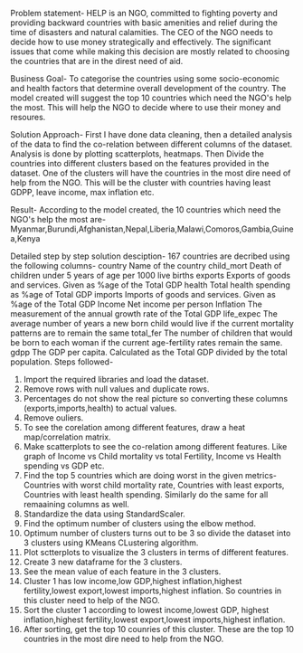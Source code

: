 Problem statement- 
HELP is an  NGO, committed to fighting poverty and providing backward countries with basic amenities and relief during the time of disasters and natural calamities. 
The CEO of the NGO needs to decide how to use money strategically and effectively. 
The significant issues that come while making this decision are mostly related to choosing the countries that are in the direst need of aid.

Business Goal-
To categorise the countries using some socio-economic and health factors that determine overall development of the country. 
The model created will suggest the top 10 countries which need the NGO's help the most. This will help the NGO to decide where to use their money and resoures.

Solution Approach- First I have done data cleaning, then a detailed analysis of the data to find the co-relation between different columns of the dataset. Analysis is done by plotting scatterplots, heatmaps.
Then Divide the countries into different clusters based on the features provided in the dataset. 
One of the clusters will have the countries in the most dire need of help from the NGO. This will be the cluster with countries having least GDPP, leave income, max inflation etc.

Result- According to the model created, the 10 countries which need the NGO's help the most are-
Myanmar,Burundi,Afghanistan,Nepal,Liberia,Malawi,Comoros,Gambia,Guinea,Kenya

Detailed step by step solution desciption-
167 countries are decribed using the following columns-
country        Name of the country
child_mort   Death of children under 5 years of age per 1000 live births
exports         Exports of goods and services. Given as %age of the Total GDP
health          Total health spending as %age of Total GDP
imports        Imports of goods and services. Given as %age of the Total GDP
Income        Net income per person
Inflation      The measurement of the annual growth rate of the Total GDP
life_expec    The average number of years a new born child would live if the current mortality patterns are to remain the same
total_fer       The number of children that would be born to each woman if the current age-fertility rates remain the same.
gdpp            The GDP per capita. Calculated as the Total GDP divided by the total population.
Steps followed-
1. Import the required libraries and load the dataset.
2. Remove rows with null values and  duplicate rows.
3. Percentages do not show the real picture so converting these columns (exports,imports,health) to actual values.
4. Remove ouliers.
5. To see the corelation among different features, draw a heat map/correlation matrix.
6. Make scatterplots to see the co-relation among different features. Like graph of Income vs Child mortality vs total Fertility,  Income vs Health spending vs GDP etc.
7. Find the top 5 countries which are doing worst in the given metrics- Countries with worst child mortality rate, Countries with least exports, Countries with least health spending. 
    Similarly do the same for all remaaining columns as well.
8. Standardize the data using StandardScaler.
9. Find the optimum number of clusters using the elbow method.
10. Optimum number of clusters turns out to be 3 so divide the dataset into 3 clusters using KMeans CLustering algorithm.
11. Plot sctterplots to visualize the 3 clusters in terms of different features. 
12. Create 3 new dataframe for the 3 clusters.
13. See the mean value of each feature in the 3 clusters.
14. Cluster 1 has low income,low GDP,highest inflation,highest fertility,lowest export,lowest imports,highest inflation. 
      So countries in this cluster need to help of the NGO.
15. Sort the cluster 1 according to lowest income,lowest GDP, highest inflation,highest fertility,lowest export,lowest imports,highest inflation.
16. After sorting, get the top 10 counries of this cluster.
      These are the top 10 countries in the most dire need to help from the NGO.
